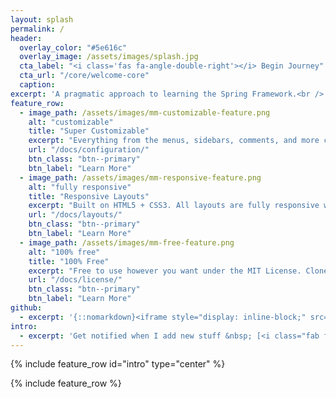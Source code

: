 ```yaml
---
layout: splash
permalink: /
header:
  overlay_color: "#5e616c"
  overlay_image: /assets/images/splash.jpg
  cta_label: "<i class='fas fa-angle-double-right'></i> Begin Journey"
  cta_url: "/core/welcome-core"
  caption:
excerpt: 'A pragmatic approach to learning the Spring Framework.<br /> <small><strong>100%</strong> free provided by <a href="https://www.jahnelgroup.com/">Jahnel Group</a>.</small><br /><br /> {::nomarkdown}<iframe style="display: inline-block;" src="https://ghbtns.com/github-btn.html?user=JahnelGroup&repo=journey-through-spring&type=star&count=true&size=large" frameborder="0" scrolling="0" width="160px" height="30px"></iframe>{:/nomarkdown}'
feature_row:
  - image_path: /assets/images/mm-customizable-feature.png
    alt: "customizable"
    title: "Super Customizable"
    excerpt: "Everything from the menus, sidebars, comments, and more can be configured or set with YAML Front Matter."
    url: "/docs/configuration/"
    btn_class: "btn--primary"
    btn_label: "Learn More"
  - image_path: /assets/images/mm-responsive-feature.png
    alt: "fully responsive"
    title: "Responsive Layouts"
    excerpt: "Built on HTML5 + CSS3. All layouts are fully responsive with helpers to augment your content."
    url: "/docs/layouts/"
    btn_class: "btn--primary"
    btn_label: "Learn More"
  - image_path: /assets/images/mm-free-feature.png
    alt: "100% free"
    title: "100% Free"
    excerpt: "Free to use however you want under the MIT License. Clone it, fork it, customize it, whatever!"
    url: "/docs/license/"
    btn_class: "btn--primary"
    btn_label: "Learn More"
github:
  - excerpt: '{::nomarkdown}<iframe style="display: inline-block;" src="https://ghbtns.com/github-btn.html?user=JahnelGroup&repo=journey-through-spring&type=star&count=true&size=large" frameborder="0" scrolling="0" width="160px" height="30px"></iframe> <iframe style="display: inline-block;" src="https://ghbtns.com/github-btn.html?user=JahnelGroup&repo=journey-through-spring&type=fork&count=true&size=large" frameborder="0" scrolling="0" width="158px" height="30px"></iframe>{:/nomarkdown}'
intro:
  - excerpt: 'Get notified when I add new stuff &nbsp; [<i class="fab fa-twitter"></i> @szx0](https://twitter.com/szx0){: .btn .btn--twitter}'
---
```


{% include feature_row id="intro" type="center" %}

{% include feature_row %}